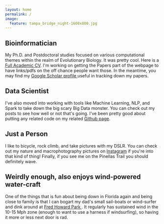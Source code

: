 ```yaml
---
layout: home
permalink: /
image:
  feature: tampa_bridge_night-1600x800.jpg
---
```


<div class="tiles">

<div class="tile">
  <h2 class="post-title">Bioinformatician</h2>
  <p class="post-excerpt">My Ph.D. and Postdoctoral studies focused on various computational themes within the realm of Evolutionary Biology. It was pretty cool. Here is a <a href="http://thomas-keller.github.io/cv_thomas_keller_092017.pdf">Full Academic CV</a>. I'm working on getting the Papers part of the webpage to have links/pdfs on the off chance people want those. In the meantime, you may find my <a href="http://scholar.google.com/citations?user=HIBfsy4AAAAJ&hl=en"> Google Scholar profile </a> useful in tracking down my papers.  </p>
</div><!-- /.tile -->

<div class="tile">
  <h2 class="post-title">Data Scientist</h2>
  <p class="post-excerpt">I've also moved into working with tools like Machine Learning, NLP, and Spark to take down the big scary Big Data monster. You can check out my posts to see how well or not that's going.      I've been pretty good about putting any related code on my related <a href="https://github.com/thomas-keller"> Github page</a>.</p>
</div><!-- /.tile -->

<div class="tile">
  <h2 class="post-title">Just a Person</h2>
  <p class="post-excerpt">I like to bicycle, rock climb, and take pictures with my DSLR. You can check out my nature and macrophotography pictures on <a href="https://www.instagram.com/thomas.e.keller">Instagram</a> if you're into that kind of thing! Finally, if you see me on the Pinellas Trail you should definitely wave. </p>
</div><!-- /.tile --> 

<div class="tile">
  <h2 class="post-title">Weirdly enough, also enjoys wind-powered water-craft</h2>
  <p class="post-excerpt">One of the things that is fun about being down in Florida again and being close to family is that I can bogart my dad's small sail-boats or wind-surfer and dink around at <a href="http://www.tampabay.com/things-to-do/destination-detail/fred-howard-park/5101"> Fred Howard Park </a>. It regularly has sustained wind in the 10-15 Mph zone (enough to want to use a harness if windsurfing), so having it more or less next door is rad.  </p>
</div><!-- /.tile --> 
</div><!-- /.tiles -->
